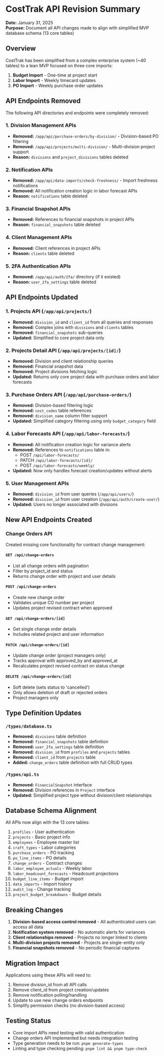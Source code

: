 # CostTrak API Revision Summary

**Date:** January 31, 2025  
**Purpose:** Document all API changes made to align with simplified MVP database schema (13 core tables)

## Overview

CostTrak has been simplified from a complex enterprise system (~40 tables) to a lean MVP focused on three core imports:
1. **Budget Import** - One-time at project start
2. **Labor Import** - Weekly timecard updates  
3. **PO Import** - Weekly purchase order updates

## API Endpoints Removed

The following API directories and endpoints were completely removed:

### 1. Division Management APIs
- **Removed:** `/app/api/purchase-orders/by-division/` - Division-based PO filtering
- **Removed:** `/app/api/projects/multi-division/` - Multi-division project support
- **Reason:** `divisions` and `project_divisions` tables deleted

### 2. Notification APIs  
- **Removed:** `/app/api/data-imports/check-freshness/` - Import freshness notifications
- **Removed:** All notification creation logic in labor forecast APIs
- **Reason:** `notifications` table deleted

### 3. Financial Snapshot APIs
- **Removed:** References to financial snapshots in project APIs
- **Reason:** `financial_snapshots` table deleted

### 4. Client Management APIs
- **Removed:** Client references in project APIs
- **Reason:** `clients` table deleted

### 5. 2FA Authentication APIs
- **Removed:** `/app/api/auth/2fa/` directory (if it existed)
- **Reason:** `user_2fa_settings` table deleted

## API Endpoints Updated

### 1. Projects API (`/app/api/projects/`)
- **Removed:** `division_id` and `client_id` from all queries and responses
- **Removed:** Complex joins with `divisions` and `clients` tables
- **Removed:** `financial_snapshots` sub-queries
- **Updated:** Simplified to core project data only

### 2. Projects Detail API (`/app/api/projects/[id]/`)
- **Removed:** Division and client relationship queries
- **Removed:** Financial snapshot data
- **Removed:** Project divisions fetching logic
- **Updated:** Returns only core project data with purchase orders and labor forecasts

### 3. Purchase Orders API (`/app/api/purchase-orders/`)
- **Removed:** Division-based filtering logic
- **Removed:** `cost_codes` table references
- **Removed:** `division_name` column filter support
- **Updated:** Simplified category filtering using only `budget_category` field

### 4. Labor Forecasts API (`/app/api/labor-forecasts/`)
- **Removed:** All notification creation logic for variance alerts
- **Removed:** References to `notifications` table in:
  - POST `/api/labor-forecasts/` 
  - PATCH `/api/labor-forecasts/[id]/`
  - POST `/api/labor-forecasts/weekly/`
- **Updated:** Now only handles forecast creation/updates without alerts

### 5. User Management APIs
- **Removed:** `division_id` from user queries (`/app/api/users/`)
- **Removed:** `division_id` from user creation (`/app/api/auth/create-user/`)
- **Updated:** Users no longer associated with divisions

## New API Endpoints Created

### Change Orders API
Created missing core functionality for contract change management:

#### `GET /api/change-orders`
- List all change orders with pagination
- Filter by project_id and status
- Returns change order with project and user details

#### `POST /api/change-orders`
- Create new change order
- Validates unique CO number per project
- Updates project revised contract when approved

#### `GET /api/change-orders/[id]`
- Get single change order details
- Includes related project and user information

#### `PATCH /api/change-orders/[id]`
- Update change order (project managers only)
- Tracks approval with approved_by and approved_at
- Recalculates project revised contract on status change

#### `DELETE /api/change-orders/[id]`
- Soft delete (sets status to 'cancelled')
- Only allows deletion of draft or rejected orders
- Project managers only

## Type Definition Updates

### `/types/database.ts`
- **Removed:** `divisions` table definition
- **Removed:** `financial_snapshots` table definition  
- **Removed:** `user_2fa_settings` table definition
- **Removed:** `division_id` from `profiles` and `projects` tables
- **Removed:** `client_id` from `projects` table
- **Added:** `change_orders` table definition with full CRUD types

### `/types/api.ts`
- **Removed:** `FinancialSnapshot` interface
- **Removed:** Division references in `Project` interface
- **Updated:** Simplified project type without division/client relationships

## Database Schema Alignment

All APIs now align with the 13 core tables:
1. `profiles` - User authentication
2. `projects` - Basic project info
3. `employees` - Employee master list
4. `craft_types` - Labor categories
5. `purchase_orders` - PO tracking
6. `po_line_items` - PO details
7. `change_orders` - Contract changes
8. `labor_employee_actuals` - Weekly labor
9. `labor_headcount_forecasts` - Headcount projections
10. `budget_line_items` - Budget import
11. `data_imports` - Import history
12. `audit_log` - Change tracking
13. `project_budget_breakdowns` - Budget details

## Breaking Changes

1. **Division-based access control removed** - All authenticated users can access all data
2. **Notification system removed** - No automatic alerts for variances
3. **Client relationships removed** - Projects no longer linked to clients
4. **Multi-division projects removed** - Projects are single-entity only
5. **Financial snapshots removed** - No periodic financial captures

## Migration Impact

Applications using these APIs will need to:
1. Remove division_id from all API calls
2. Remove client_id from project creation/updates
3. Remove notification polling/handling
4. Update to use new change orders endpoints
5. Simplify permission checks (no division-based access)

## Testing Status

- Core import APIs need testing with valid authentication
- Change orders API implemented but needs integration testing
- Type generation needs to be run: `pnpm generate-types`
- Linting and type checking pending: `pnpm lint && pnpm type-check`